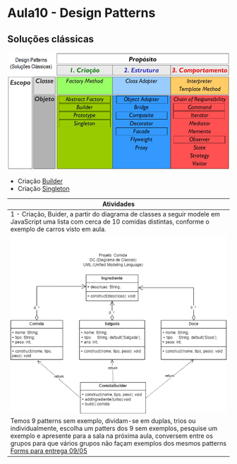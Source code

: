 # Aula10 - Design Patterns
## Soluções clássicas
![Quadro pattherns](../aula09/patterns.png)

- Criação [Builder](./patterns/criacao/builder/)
- Criação [Singleton](./patterns/criacao/singleton/)

|Atividades|
|-|
|1 - Criação, Buider, a partir do diagrama de classes a seguir modele em JavaScript uma lista com cerca de 10 comidas distintas, conforme o exemplo de carros visto em aula.|
|![Diagrama de Classes](./dc_builder_comida.png)|
|Temos 9 patterns sem exemplo, dividam-se em duplas, trios ou individualmente, escolha um patters dos 9 sem exemplos, pesquise um exemplo e apresente para a sala na próxima aula, conversem entre os grupos para que vários grupos não façam exemplos dos mesmos patterns [Forms para entrega 09/05]()|